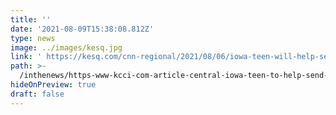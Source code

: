 ```yaml
---
title: ''
date: '2021-08-09T15:38:08.812Z'
type: news
image: ../images/kesq.jpg
link: ' https://kesq.com/cnn-regional/2021/08/06/iowa-teen-will-help-send-feminine-hygiene-products-to-kenya/ '
path: >-
  /inthenews/https-www-kcci-com-article-central-iowa-teen-to-help-send-feminine-hygiene-products-to-kenya-37237606-
hideOnPreview: true
draft: false
---
```

